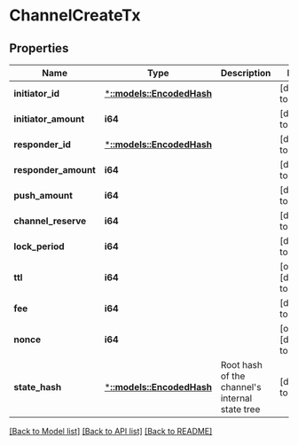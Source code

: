 # ChannelCreateTx

## Properties
Name | Type | Description | Notes
------------ | ------------- | ------------- | -------------
**initiator_id** | [***::models::EncodedHash**](EncodedHash.md) |  | [default to null]
**initiator_amount** | **i64** |  | [default to null]
**responder_id** | [***::models::EncodedHash**](EncodedHash.md) |  | [default to null]
**responder_amount** | **i64** |  | [default to null]
**push_amount** | **i64** |  | [default to null]
**channel_reserve** | **i64** |  | [default to null]
**lock_period** | **i64** |  | [default to null]
**ttl** | **i64** |  | [optional] [default to null]
**fee** | **i64** |  | [default to null]
**nonce** | **i64** |  | [optional] [default to null]
**state_hash** | [***::models::EncodedHash**](EncodedHash.md) | Root hash of the channel&#39;s internal state tree | [default to null]

[[Back to Model list]](../README.md#documentation-for-models) [[Back to API list]](../README.md#documentation-for-api-endpoints) [[Back to README]](../README.md)


